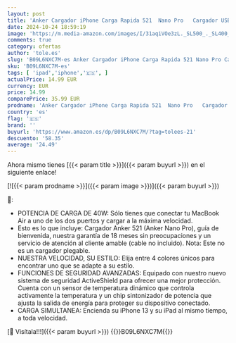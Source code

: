 ```yaml
---
layout: post
title: 'Anker Cargador iPhone Carga Rapida 521  Nano Pro   Cargador USB C Compacto de 40 W PIQ 3.0 con Puerto Dual  no Plegable  para iPhone 15/14/13/12/Pro MAX  iPad Mini  Macbook Air  etc.'
date: 2024-10-24 18:59:19
image: 'https://m.media-amazon.com/images/I/31aqiVOe3zL._SL500_._SL400_.jpg'
comments: true
category: ofertas
author: 'tole.es'
slug: 'B09L6NXC7M-es Anker Cargador iPhone Carga Rapida 521 Nano Pro Cargador...'
sku: 'B09L6NXC7M-es'
tags: [ 'ipad','iphone','🇪🇸', ]
actualPrice: 14.99 EUR
currency: EUR
price: 14.99
comparePrice: 35.99 EUR
prodname: 'Anker Cargador iPhone Carga Rapida 521  Nano Pro   Cargador USB C Compacto de 40 W PIQ 3.0 con Puerto Dual  no Plegable  para iPhone 15/14/13/12/Pro MAX  iPad Mini  Macbook Air  etc.'
country: 'es'
flag: '🇪🇸'
brand: ''
buyurl: 'https://www.amazon.es/dp/B09L6NXC7M/?tag=tolees-21'
descuento: '58.35'
average: '24.49'
---
```


Ahora mismo tienes [{{< param title >}}]({{< param buyurl >}}) en el siguiente enlace!

[![{{< param prodname >}}]({{< param image >}})]({{< param buyurl >}})

🔎:

- POTENCIA DE CARGA DE 40W: Sólo tienes que conectar tu MacBook Air a uno de los dos puertos y cargar a la máxima velocidad.
- Esto es lo que incluye: Cargador Anker 521 (Anker Nano Pro), guía de bienvenida, nuestra garantía de 18 meses sin preocupaciones y un servicio de atención al cliente amable (cable no incluido). Nota: Este no es un cargador plegable.
- NUESTRA VELOCIDAD, SU ESTILO: Elija entre 4 colores únicos para encontrar uno que se adapte a su estilo.
- FUNCIONES DE SEGURIDAD AVANZADAS: Equipado con nuestro nuevo sistema de seguridad ActiveShield para ofrecer una mejor protección. Cuenta con un sensor de temperatura dinámico que controla activamente la temperatura y un chip sintonizador de potencia que ajusta la salida de energía para proteger su dispositivo conectado.
- CARGA SIMULTANEA: Encienda su iPhone 13 y su iPad al mismo tiempo, a toda velocidad.

[🛒 Visítala!!!]({{< param buyurl >}})
{{<world>}}B09L6NXC7M{{</world>}}
